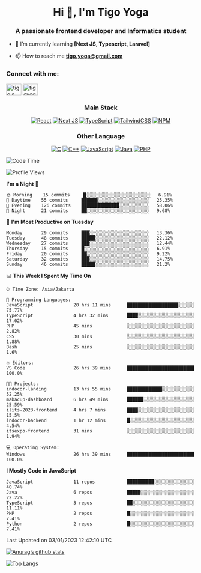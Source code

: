 
<h1 align="center">Hi 👋, I'm Tigo Yoga</h1>
<h3 align="center">A passionate frontend developer and Informatics student</h3>

- 🌱 I’m currently learning **[Next JS, Typescript, Laravel]**

- 📫 How to reach me **tigo.yoga@gmail.com**

<h3 align="left">Connect with me:</h3>
<p align="left">
<a href="https://linkedin.com/in/tigo s yoga" target="blank"><img align="center" src="https://raw.githubusercontent.com/rahuldkjain/github-profile-readme-generator/master/src/images/icons/Social/linked-in-alt.svg" alt="tigo s yoga" height="30" width="40" /></a>
<a href="https://instagram.com/tigoyoga" target="blank"><img align="center" src="https://raw.githubusercontent.com/rahuldkjain/github-profile-readme-generator/master/src/images/icons/Social/instagram.svg" alt="tigoyoga" height="30" width="40" /></a>
</p>



<h3 align="center">Main Stack</h3>
<div align="center">
  
  <a href="">![React](https://img.shields.io/badge/react-%2320232a.svg?style=for-the-badge&logo=react&logoColor=%2361DAFB)</a>
  <a href="">![Next JS](https://img.shields.io/badge/Next-black?style=for-the-badge&logo=next.js&logoColor=white)</a>
   <a href="">![TypeScript](https://img.shields.io/badge/typescript-%23007ACC.svg?style=for-the-badge&logo=typescript&logoColor=white)</a>
  <a href="">![TailwindCSS](https://img.shields.io/badge/tailwindcss-%2338B2AC.svg?style=for-the-badge&logo=tailwind-css&logoColor=white)</a>
  <a href="">![NPM](https://img.shields.io/badge/NPM-%23000000.svg?style=for-the-badge&logo=npm&logoColor=white)</a>
</div>
<h3 align="center">Other Language</h3>
<div align="center">
  
  <a href="">![C](https://img.shields.io/badge/c-%2300599C.svg?style=for-the-badge&logo=c&logoColor=white)</a>
  <a href="">![C++](https://img.shields.io/badge/c++-%2300599C.svg?style=for-the-badge&logo=c%2B%2B&logoColor=white)</a>
  <a href="">![JavaScript](https://img.shields.io/badge/javascript-%23323330.svg?style=for-the-badge&logo=javascript&logoColor=%23F7DF1E)</a>
  <a href="">![Java](https://img.shields.io/badge/java-%23ED8B00.svg?style=for-the-badge&logo=java&logoColor=white)</a>
  <a href="">![PHP](https://img.shields.io/badge/php-%23777BB4.svg?style=for-the-badge&logo=php&logoColor=white)</a>
</div>

<!--START_SECTION:waka-->
![Code Time](http://img.shields.io/badge/Code%20Time-119%20hrs%2030%20mins-blue)

![Profile Views](http://img.shields.io/badge/Profile%20Views-1-blue)

**I'm a Night 🦉** 

```text
🌞 Morning    15 commits     █░░░░░░░░░░░░░░░░░░░░░░░░   6.91% 
🌆 Daytime    55 commits     ██████░░░░░░░░░░░░░░░░░░░   25.35% 
🌃 Evening    126 commits    ██████████████░░░░░░░░░░░   58.06% 
🌙 Night      21 commits     ██░░░░░░░░░░░░░░░░░░░░░░░   9.68%

```
📅 **I'm Most Productive on Tuesday** 

```text
Monday       29 commits     ███░░░░░░░░░░░░░░░░░░░░░░   13.36% 
Tuesday      48 commits     █████░░░░░░░░░░░░░░░░░░░░   22.12% 
Wednesday    27 commits     ███░░░░░░░░░░░░░░░░░░░░░░   12.44% 
Thursday     15 commits     █░░░░░░░░░░░░░░░░░░░░░░░░   6.91% 
Friday       20 commits     ██░░░░░░░░░░░░░░░░░░░░░░░   9.22% 
Saturday     32 commits     ███░░░░░░░░░░░░░░░░░░░░░░   14.75% 
Sunday       46 commits     █████░░░░░░░░░░░░░░░░░░░░   21.2%

```


📊 **This Week I Spent My Time On** 

```text
⌚︎ Time Zone: Asia/Jakarta

💬 Programming Languages: 
JavaScript               20 hrs 11 mins      ███████████████████░░░░░░   75.77% 
TypeScript               4 hrs 32 mins       ████░░░░░░░░░░░░░░░░░░░░░   17.02% 
PHP                      45 mins             ░░░░░░░░░░░░░░░░░░░░░░░░░   2.82% 
CSS                      30 mins             ░░░░░░░░░░░░░░░░░░░░░░░░░   1.88% 
Bash                     25 mins             ░░░░░░░░░░░░░░░░░░░░░░░░░   1.6%

🔥 Editors: 
VS Code                  26 hrs 39 mins      █████████████████████████   100.0%

🐱‍💻 Projects: 
indocor-landing          13 hrs 55 mins      █████████████░░░░░░░░░░░░   52.25% 
mabacup-dashboard        6 hrs 49 mins       ██████░░░░░░░░░░░░░░░░░░░   25.59% 
ilits-2023-frontend      4 hrs 7 mins        ████░░░░░░░░░░░░░░░░░░░░░   15.5% 
indocor-backend          1 hr 12 mins        █░░░░░░░░░░░░░░░░░░░░░░░░   4.54% 
itsexpo-frontend         31 mins             ░░░░░░░░░░░░░░░░░░░░░░░░░   1.94%

💻 Operating System: 
Windows                  26 hrs 39 mins      █████████████████████████   100.0%

```

**I Mostly Code in JavaScript** 

```text
JavaScript               11 repos            ██████████░░░░░░░░░░░░░░░   40.74% 
Java                     6 repos             █████░░░░░░░░░░░░░░░░░░░░   22.22% 
TypeScript               3 repos             ██░░░░░░░░░░░░░░░░░░░░░░░   11.11% 
PHP                      2 repos             █░░░░░░░░░░░░░░░░░░░░░░░░   7.41% 
Python                   2 repos             █░░░░░░░░░░░░░░░░░░░░░░░░   7.41%

```



 Last Updated on 03/01/2023 12:42:10 UTC
<!--END_SECTION:waka-->

[![Anurag’s github stats](https://github-readme-stats.vercel.app/api?username=tigoyoga)](https://github.com/tigoyoga)

[![Top Langs](https://github-readme-stats.vercel.app/api/top-langs/?username=tigoyoga&layout=compact)](https://github.com/tigoyoga)
